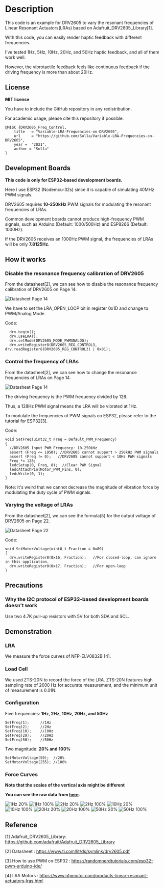 # Description
This code is an example for DRV2605 to vary the resonant frequencies of Linear Resonant Actuators(LRAs) based on Adafruit_DRV2605_Library[1].

With this code, you can easily render haptic feedback with different frequencies.

I've tested 1Hz, 5Hz, 10Hz, 20Hz, and 50Hz haptic feedback, and all of them work well.

However, the vibrotactile feedback feels like continuous feedback if the driving frequency is more than about 20Hz.

## License

**MIT license**

You have to include the GitHub repository in any redistribution.

For academic usage, please cite this repository if possible.
```
@MISC {DRV2605_Freq_Control,
    title   = "Variable-LRA-Frequencies-on-DRV2605",
    url     = "https://github.com/Solla/Variable-LRA-Frequencies-on-DRV2605",
    year =  "2021",
    author = "Solla"
}
```

## Development Boards

**This code is only for ESP32-based development boards.**

Here I use ESP32 (Nodemcu-32s) since it is capable of simulating 40MHz PWM signals.

DRV2605 requires **10-250kHz** PWM signals for modulating the resonant frequencies of LRAs.

Common development boards cannot produce high-frequency PWM signals, such as Arduino (Default: 1000/500Hz) and ESP8266 (Default: 1000Hz).

If the DRV2605 receives an 1000Hz PWM signal, the frequencies of LRAs will be only **7.8125Hz**.

## How it works

### Disable the resonance frequency calibration of DRV2605
From the datasheet[2], we can see how to disable the resonance frequency calibration of DRV2605 on Page 14.

![Datasheet Page 14](figures/DisableCalibration.png)

We have to set the LRA_OPEN_LOOP bit in register 0x1D and change to PWM/Analog Mode.

Code:
```
  drv.begin();
  drv.useLRA();
  drv.setMode(DRV2605_MODE_PWMANALOG);
  drv.writeRegister8(DRV2605_REG_CONTROL3, drv.readRegister8(DRV2605_REG_CONTROL3) | 0x01);
```

### Control the frequency of LRAs

From the datasheet[2], we can see how to change the resonance frequencies of LRAs on Page 14.

![Datasheet Page 14](figures/DisableCalibration.png)

The driving frequency is the PWM frequency divided by 128.

Thus, a 128Hz PWM signal means the LRA will be vibrated at 1Hz.

To modulate the frequencies of PWM signals on ESP32, please refer to the tutorial for ESP32[3].

Code:
```
void SetFreq(uint32_t Freq = Default_PWM_Frequency)
{
  //DRV2605 Input PWM Frequency: 10-250kHz
  assert (Freq <= 1950); //DRV2605 cannot support > 250kHz PWM signals
  assert (Freq != 0);   //DRV2605 cannot support < 10Hz PWM signals
  Freq *= 128;
  ledcSetup(0, Freq, 8);  //Clear PWM Signal
  ledcAttachPin(Motor_PWM_Pins, 0);
  ledcWrite(0, 1);
}
```

Note: It's weird that we cannot decrease the magnitude of vibration force by modulating the duty cycle of PWM signals.

### Varying the voltage of LRAs

From the datasheet[2], we can see the formula(5) for the output voltage of DRV2605 on Page 22.

![Datasheet Page 22](figures/VoltageForLRAs.png)

Code:
```
void SetMotorVoltage(uint8_t Fraction = 0x89)
{
  drv.writeRegister8(0x16, Fraction);	//For closed-loop, can ignore in this application.
  drv.writeRegister8(0x17, Fraction);	//For open-loop
}
```

## Precautions

### Why the I2C protocol of ESP32-based development boards doesn't work

Use two 4.7K pull-up resistors with 5V for both SDA and SCL.

## Demonstration

### LRA

We measure the force curves of NFP-ELV0832B [4].

### Load Cell
We used ZTS-20N to record the force of the LRA.
ZTS-20N features high sampling rate of 2000 Hz for accurate measurement, and the minimum unit of measurement is 0.01N.

### Configuration
Five frequencies: **1Hz, 2Hz, 10Hz, 20Hz, and 50Hz**

```
SetFreq(1);		//1Hz
SetFreq(2);		//2Hz
SetFreq(10);	//10Hz
SetFreq(20);	//20Hz
SetFreq(50);	//50Hz
```

Two magnitude: **20% and 100%**

```
SetMotorVoltage(50);  //20%
SetMotorVoltage(255); //100%
```

### Force Curves

**Note that the scales of the vertical axis might be different**

**You can see the raw data from [here](raw_force_curve).**

![1Hz 20%](figures/force_curve/1Hz50.png)
![1Hz 100%](figures/force_curve/1Hz255.png)
![2Hz 20%](figures/force_curve/2Hz50.png)
![2Hz 100%](figures/force_curve/2Hz255.png)
![10Hz 20%](figures/force_curve/10Hz50.png)
![10Hz 100%](figures/force_curve/10Hz255.png)
![20Hz 20%](figures/force_curve/20Hz50.png)
![20Hz 100%](figures/force_curve/20Hz255.png)
![50Hz 20%](figures/force_curve/50Hz50.png)
![50Hz 100%](figures/force_curve/50Hz255.png)

## Reference
[1] Adafruit_DRV2605_Library: https://github.com/adafruit/Adafruit_DRV2605_Library

[2] Datasheet : https://www.ti.com/lit/ds/symlink/drv2605.pdf

[3] How to use PWM on ESP32 : https://randomnerdtutorials.com/esp32-pwm-arduino-ide/

[4] LRA Motors : https://www.nfpmotor.com/products-linear-resonant-actuators-lras.html
